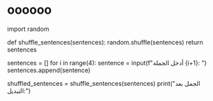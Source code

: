 # oooooo
import random

def shuffle_sentences(sentences):
    random.shuffle(sentences)
    return sentences

sentences = []
for i in range(4):
    sentence = input(f"أدخل الجملة {i+1}: ")
    sentences.append(sentence)

shuffled_sentences = shuffle_sentences(sentences)
print("الجمل بعد التبديل:")
